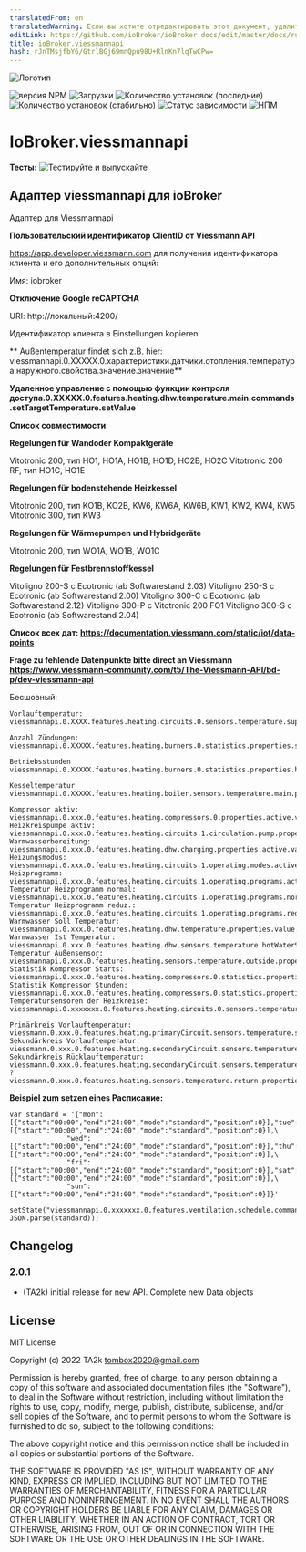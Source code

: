 ```yaml
---
translatedFrom: en
translatedWarning: Если вы хотите отредактировать этот документ, удалите поле «translationFrom», в противном случае этот документ будет снова автоматически переведен
editLink: https://github.com/ioBroker/ioBroker.docs/edit/master/docs/ru/adapterref/iobroker.viessmannapi/README.md
title: ioBroker.viessmannapi
hash: rJnTMsjfbY6/GtrlBGj69mnQpu98U+RlnKn7lqTwCPw=
---
```

![Логотип](../../../en/adapterref/iobroker.viessmannapi/admin/viessmannapi.png)

![версия NPM](https://img.shields.io/npm/v/iobroker.viessmannapi.svg)
![Загрузки](https://img.shields.io/npm/dm/iobroker.viessmannapi.svg)
![Количество установок (последние)](https://iobroker.live/badges/viessmannapi-installed.svg)
![Количество установок (стабильно)](https://iobroker.live/badges/viessmannapi-stable.svg)
![Статус зависимости](https://img.shields.io/david/TA2k/iobroker.viessmannapi.svg)
![НПМ](https://nodei.co/npm/iobroker.viessmannapi.png?downloads=true)

# IoBroker.viessmannapi
**Тесты:** ![Тестируйте и выпускайте](https://github.com/TA2k/ioBroker.viessmannapi/workflows/Test%20and%20Release/badge.svg)

## Адаптер viessmannapi для ioBroker
Адаптер для Viessmannapi

**Пользовательский идентификатор ClientID от Viessmann API**

https://app.developer.viessmann.com для получения идентификатора клиента и его дополнительных опций:

Имя: iobroker

**Отключение Google reCAPTCHA**

URI: http://локальный:4200/

Идентификатор клиента в Einstellungen kopieren

** Außentemperatur findet sich z.B. hier: viessmannapi.0.XXXXX.0.характеристики.датчики.отопления.температура.наружного.свойства.значение.значение**

**Удаленное управление с помощью функции контроля доступа.0.XXXXX.0.features.heating.dhw.temperature.main.commands.setTargetTemperature.setValue**

**Список совместимости**:

**Regelungen für Wandoder Kompaktgeräte**

Vitotronic 200, тип HO1, HO1A, HO1B, HO1D, HO2B, HO2C Vitotronic 200 RF, тип HO1C, HO1E

**Regelungen für bodenstehende Heizkessel**

Vitotronic 200, тип KO1B, KO2B, KW6, KW6A, KW6B, KW1, KW2, KW4, KW5 Vitotronic 300, тип KW3

**Regelungen für Wärmepumpen und Hybridgeräte**

Vitotronic 200, тип WO1A, WO1B, WO1C

**Regelungen für Festbrennstoffkessel**

Vitoligno 200-S с Ecotronic (ab Softwarestand 2.03) Vitoligno 250-S с Ecotronic (ab Softwarestand 2.00) Vitoligno 300-C с Ecotronic (ab Softwarestand 2.12) Vitoligno 300-P с Vitotronic 200 FO1 Vitoligno 300-S с Ecotronic (ab Softwarestand 2.04)

**Список всех дат: https://documentation.viessmann.com/static/iot/data-points**

**Frage zu fehlende Datenpunkte bitte direct an Viessmann https://www.viessmann-community.com/t5/The-Viessmann-API/bd-p/dev-viessmann-api**

Бесшовный:

```
Vorlauftemperatur:
viessmannapi.0.XXXX.features.heating.circuits.0.sensors.temperature.supply.properties.value.value,

Anzahl Zündungen:
viessmannapi.0.XXXXX.features.heating.burners.0.statistics.properties.starts.value

Betriebsstunden
viessmannapi.0.XXXXX.features.heating.burners.0.statistics.properties.hours.value

Kesseltemperatur
viessmannapi.0.XXXXX.features.heating.boiler.sensors.temperature.main.properties.unit.value

Kompressor aktiv:		viessmannapi.0.xxx.0.features.heating.compressors.0.properties.active.value
Heizkreispumpe aktiv:		viessmannapi.0.xxx.0.features.heating.circuits.1.circulation.pump.properties.status.value
Warmwasserbereitung:		viessmannapi.0.xxx.0.features.heating.dhw.charging.properties.active.value
Heizungsmodus:			viessmannapi.0.xxx.0.features.heating.circuits.1.operating.modes.active.properties.value.value
Heizprogramm:			viessmannapi.0.xxx.0.features.heating.circuits.1.operating.programs.active.properties.value.value
Temperatur Heizprogramm normal:	viessmannapi.0.xxx.0.features.heating.circuits.1.operating.programs.normal.properties.temperature.value
Temperatur Heizprogramm reduz.:	viessmannapi.0.xxx.0.features.heating.circuits.1.operating.programs.reduced.properties.temperature.value
Warmwasser Soll Temperatur:	viessmannapi.0.xxx.0.features.heating.dhw.temperature.properties.value.value
Warmwasser Ist Temperatur:	viessmannapi.0.xxx.0.features.heating.dhw.sensors.temperature.hotWaterStorage.properties.value.value
Temperatur Außensensor:		viessmannapi.0.xxx.0.features.heating.sensors.temperature.outside.properties.value.value
Statistik Kompressor Starts:	viessmannapi.0.xxx.0.features.heating.compressors.0.statistics.properties.starts.value
Statistik Kompressor Stunden:	viessmannapi.0.xxx.0.features.heating.compressors.0.statistics.properties.hours.value
Temperatursensoren der Heizkreise:   viessmannapi.0.xxxxxxx.0.features.heating.circuits.0.sensors.temperature.supply.properties.value.value

Primärkreis Vorlauftemperatur:		viessmann.0.xxx.0.features.heating.primaryCircuit.sensors.temperature.supply.properties.value.value
Sekundärkreis Vorlauftemperatur:	viessmann.0.xxx.0.features.heating.secondaryCircuit.sensors.temperature.supply.properties.value.value
Sekundärkreis Rücklauftemperatur:	viessmann.0.xxx.0.features.heating.secondaryCircuit.sensors.temperature.return.properties.value.value
?					viessmann.0.xxx.0.features.heating.sensors.temperature.return.properties.value.value

```

**Beispiel zum setzen eines Расписание:**

```
var standard = '{"mon":[{"start":"00:00","end":"24:00","mode":"standard","position":0}],"tue":[{"start":"00:00","end":"24:00","mode":"standard","position":0}],\
              "wed":[{"start":"00:00","end":"24:00","mode":"standard","position":0}],"thu":[{"start":"00:00","end":"24:00","mode":"standard","position":0}],\
              "fri":[{"start":"00:00","end":"24:00","mode":"standard","position":0}],"sat":[{"start":"00:00","end":"24:00","mode":"standard","position":0}],\
              "sun":[{"start":"00:00","end":"24:00","mode":"standard","position":0}]}'

setState("viessmannapi.0.xxxxxxx.0.features.ventilation.schedule.commands.setSchedule.setValue", JSON.parse(standard));
```

## Changelog

### 2.0.1

-   (TA2k) initial release for new API. Complete new Data objects

## License

MIT License

Copyright (c) 2022 TA2k <tombox2020@gmail.com>

Permission is hereby granted, free of charge, to any person obtaining a copy
of this software and associated documentation files (the "Software"), to deal
in the Software without restriction, including without limitation the rights
to use, copy, modify, merge, publish, distribute, sublicense, and/or sell
copies of the Software, and to permit persons to whom the Software is
furnished to do so, subject to the following conditions:

The above copyright notice and this permission notice shall be included in all
copies or substantial portions of the Software.

THE SOFTWARE IS PROVIDED "AS IS", WITHOUT WARRANTY OF ANY KIND, EXPRESS OR
IMPLIED, INCLUDING BUT NOT LIMITED TO THE WARRANTIES OF MERCHANTABILITY,
FITNESS FOR A PARTICULAR PURPOSE AND NONINFRINGEMENT. IN NO EVENT SHALL THE
AUTHORS OR COPYRIGHT HOLDERS BE LIABLE FOR ANY CLAIM, DAMAGES OR OTHER
LIABILITY, WHETHER IN AN ACTION OF CONTRACT, TORT OR OTHERWISE, ARISING FROM,
OUT OF OR IN CONNECTION WITH THE SOFTWARE OR THE USE OR OTHER DEALINGS IN THE
SOFTWARE.